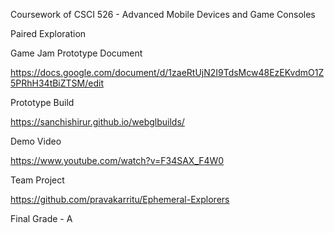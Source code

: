 Coursework of CSCI 526 - Advanced Mobile Devices and Game Consoles

Paired Exploration

Game Jam Prototype Document


https://docs.google.com/document/d/1zaeRtUjN2I9TdsMcw48EzEKvdmO1Z5PRhH34tBiZTSM/edit



Prototype Build


https://sanchishirur.github.io/webglbuilds/


Demo Video


https://www.youtube.com/watch?v=F34SAX_F4W0

Team Project 

https://github.com/pravakarritu/Ephemeral-Explorers


Final Grade - A
